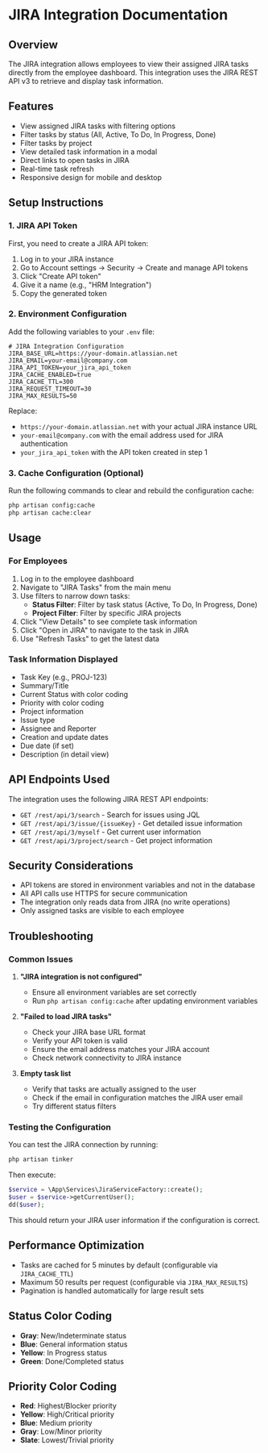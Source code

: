 # JIRA Integration Documentation

## Overview

The JIRA integration allows employees to view their assigned JIRA tasks directly from the employee dashboard. This integration uses the JIRA REST API v3 to retrieve and display task information.

## Features

- View assigned JIRA tasks with filtering options
- Filter tasks by status (All, Active, To Do, In Progress, Done)
- Filter tasks by project
- View detailed task information in a modal
- Direct links to open tasks in JIRA
- Real-time task refresh
- Responsive design for mobile and desktop

## Setup Instructions

### 1. JIRA API Token

First, you need to create a JIRA API token:

1. Log in to your JIRA instance
2. Go to Account settings → Security → Create and manage API tokens
3. Click "Create API token"
4. Give it a name (e.g., "HRM Integration")
5. Copy the generated token

### 2. Environment Configuration

Add the following variables to your `.env` file:

```env
# JIRA Integration Configuration
JIRA_BASE_URL=https://your-domain.atlassian.net
JIRA_EMAIL=your-email@company.com
JIRA_API_TOKEN=your_jira_api_token
JIRA_CACHE_ENABLED=true
JIRA_CACHE_TTL=300
JIRA_REQUEST_TIMEOUT=30
JIRA_MAX_RESULTS=50
```

Replace:
- `https://your-domain.atlassian.net` with your actual JIRA instance URL
- `your-email@company.com` with the email address used for JIRA authentication
- `your_jira_api_token` with the API token created in step 1

### 3. Cache Configuration (Optional)

Run the following commands to clear and rebuild the configuration cache:

```bash
php artisan config:cache
php artisan cache:clear
```

## Usage

### For Employees

1. Log in to the employee dashboard
2. Navigate to "JIRA Tasks" from the main menu
3. Use filters to narrow down tasks:
   - **Status Filter**: Filter by task status (Active, To Do, In Progress, Done)
   - **Project Filter**: Filter by specific JIRA projects
4. Click "View Details" to see complete task information
5. Click "Open in JIRA" to navigate to the task in JIRA
6. Use "Refresh Tasks" to get the latest data

### Task Information Displayed

- Task Key (e.g., PROJ-123)
- Summary/Title
- Current Status with color coding
- Priority with color coding
- Project information
- Issue type
- Assignee and Reporter
- Creation and update dates
- Due date (if set)
- Description (in detail view)

## API Endpoints Used

The integration uses the following JIRA REST API endpoints:

- `GET /rest/api/3/search` - Search for issues using JQL
- `GET /rest/api/3/issue/{issueKey}` - Get detailed issue information
- `GET /rest/api/3/myself` - Get current user information
- `GET /rest/api/3/project/search` - Get project information

## Security Considerations

- API tokens are stored in environment variables and not in the database
- All API calls use HTTPS for secure communication
- The integration only reads data from JIRA (no write operations)
- Only assigned tasks are visible to each employee

## Troubleshooting

### Common Issues

1. **"JIRA integration is not configured"**
   - Ensure all environment variables are set correctly
   - Run `php artisan config:cache` after updating environment variables

2. **"Failed to load JIRA tasks"**
   - Check your JIRA base URL format
   - Verify your API token is valid
   - Ensure the email address matches your JIRA account
   - Check network connectivity to JIRA instance

3. **Empty task list**
   - Verify that tasks are actually assigned to the user
   - Check if the email in configuration matches the JIRA user email
   - Try different status filters

### Testing the Configuration

You can test the JIRA connection by running:

```bash
php artisan tinker
```

Then execute:

```php
$service = \App\Services\JiraServiceFactory::create();
$user = $service->getCurrentUser();
dd($user);
```

This should return your JIRA user information if the configuration is correct.

## Performance Optimization

- Tasks are cached for 5 minutes by default (configurable via `JIRA_CACHE_TTL`)
- Maximum 50 results per request (configurable via `JIRA_MAX_RESULTS`)
- Pagination is handled automatically for large result sets

## Status Color Coding

- **Gray**: New/Indeterminate status
- **Blue**: General information status
- **Yellow**: In Progress status
- **Green**: Done/Completed status

## Priority Color Coding

- **Red**: Highest/Blocker priority
- **Yellow**: High/Critical priority
- **Blue**: Medium priority
- **Gray**: Low/Minor priority
- **Slate**: Lowest/Trivial priority